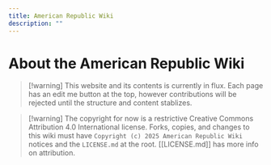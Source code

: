 ```yaml
---
title: American Republic Wiki
description: ""
---
```


# About the American Republic Wiki

>[!warning] This website and its contents is currently in flux. Each page has an edit me button at the top, however contributions will be rejected until the structure and content stablizes.

>[!warning] The copyright for now is a restrictive Creative Commons Attribution 4.0 International license. Forks, copies, and changes to this wiki must have `Copyright (c) 2025 American Republic Wiki` notices and the `LICENSE.md` at the root. [[LICENSE.md]] has more info on attribution.


